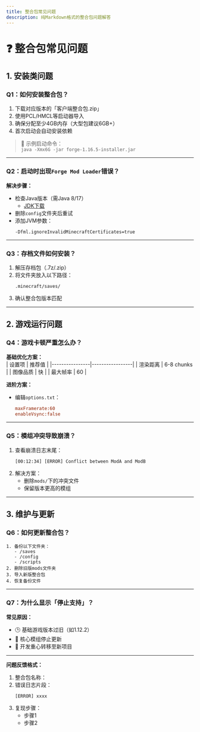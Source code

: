 ```yaml
---
title: 整合包常见问题
description: 纯Markdown格式的整合包问题解答
---
```


# ❓ 整合包常见问题

## 1. 安装类问题

### Q1：如何安装整合包？

1. 下载对应版本的「客户端整合包.zip」  
2. 使用PCL/HMCL等启动器导入  
3. 确保分配至少4GB内存（大型包建议6GB+）  
4. 首次启动会自动安装依赖  

> 📌 示例启动命令：  
> `java -Xmx6G -jar forge-1.16.5-installer.jar`

---

### Q2：启动时出现`Forge Mod Loader`错误？

**解决步骤：**  
- 检查Java版本（需Java 8/17）  
  - [JDK下载](https://adoptium.net/)  
- 删除`config`文件夹后重试  
- 添加JVM参数：  
  ```text
  -Dfml.ignoreInvalidMinecraftCertificates=true
  ```

---

### Q3：存档文件如何安装？

1. 解压存档包（.7z/.zip）  
2. 将文件夹放入以下路径：  
   ```path
   .minecraft/saves/
   ```  
3. 确认整合包版本匹配  

---

## 2. 游戏运行问题

### Q4：游戏卡顿严重怎么办？

**基础优化方案：**  
| 设置项         | 推荐值          |
|----------------|-----------------|
| 渲染距离       | 6-8 chunks      |
| 图像品质       | 快              |
| 最大帧率       | 60              |

**进阶方案：**  
- 编辑`options.txt`：  
  ```ini
  maxFramerate:60
  enableVsync:false
  ```

---

### Q5：模组冲突导致崩溃？

1. 查看崩溃日志末尾：  
   ```log
   [00:12:34] [ERROR] Conflict between ModA and ModB
   ```  
2. 解决方案：  
   - 删除`mods/`下的冲突文件  
   - 保留版本更高的模组  

---

## 3. 维护与更新

### Q6：如何更新整合包？

```text
1. 备份以下文件夹：
   - /saves
   - /config
   - /scripts
2. 删除旧版mods文件夹
3. 导入新版整合包
4. 恢复备份文件
```

---

### Q7：为什么显示「停止支持」？

**常见原因：**  
- 🕒 基础游戏版本过旧（如1.12.2）  
- 🔌 核心模组停止更新  
- 🚀 开发重心转移至新项目  

---

**问题反馈格式：**  
1. 整合包名称：  
2. 错误日志片段：  
   ```  
   [ERROR] xxxx  
   ```  
3. 复现步骤：  
   - 步骤1  
   - 步骤2  
```